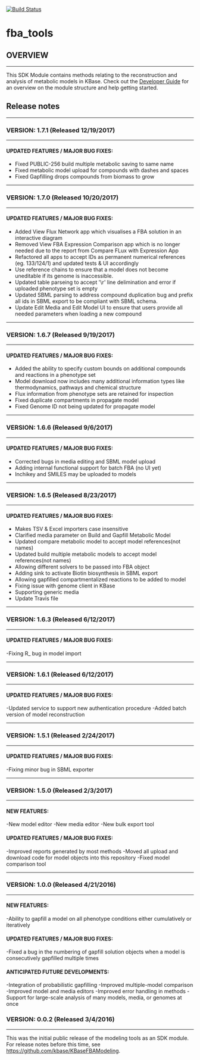 [![Build Status](https://travis-ci.org/cshenry/fba_tools.svg?branch=master)](https://travis-ci.org/cshenry/fba_tools)

# fba_tools

## OVERVIEW
-----------------------------------------
This SDK Module contains methods relating to the reconstruction and analysis of
metabolic models in KBase. Check out the [Developer Guide](developer_guide.md)
for an overview on the module structure and help getting started. 

## Release notes
------------------------------------------
### VERSION: 1.7.1 (Released 12/19/2017)
------------------------------------------
#### UPDATED FEATURES / MAJOR BUG FIXES:
- Fixed PUBLIC-256 build multiple metabolic saving to same name
- Fixed metabolic model upload for compounds with dashes and spaces
- Fixed Gapfilling drops compounds from biomass to grow

------------------------------------------
### VERSION: 1.7.0 (Released 10/20/2017)
------------------------------------------
#### UPDATED FEATURES / MAJOR BUG FIXES:
- Added View Flux Network app which visualises a FBA solution in an interactive
 diagram
- Removed View FBA Expression Comparison app which is no longer needed due to
 the report from Compare FLux with Expression App
- Refactored all apps to accept IDs as permanent numerical references (eg. 133/124/1)
 and updated tests & UI accordingly
- Use reference chains to ensure that a model does not become uneditable if
 its genome is inaccessible.
- Updated table parseing to accept '\r' line delimination and error if uploaded
 phenotype set is empty
- Updated SBML parsing to address compound duplication bug and prefix all
 ids in SBML export to be compliant with SBML schema.
- Update Edit Media and Edit Model UI to ensure that users provide all needed
 parameters when loading a new compound
 
------------------------------------------
### VERSION: 1.6.7 (Released 9/19/2017)
------------------------------------------
#### UPDATED FEATURES / MAJOR BUG FIXES:
- Added the ability to specify custom bounds on additional compounds and 
reactions in a phenotype set
- Model download now includes many additional information types like 
thermodynamics, pathways and chemical structure
- Flux information from phenotype sets are retained for inspection
- Fixed duplicate compartments in propagate model
- Fixed Genome ID not being updated for propagate model

------------------------------------------
### VERSION: 1.6.6 (Released 9/6/2017)
------------------------------------------
#### UPDATED FEATURES / MAJOR BUG FIXES:
- Corrected bugs in media editing and SBML model upload
- Adding internal functional support for batch FBA (no UI yet)
- Inchikey and SMILES may be uploaded to models

------------------------------------------
### VERSION: 1.6.5 (Released 8/23/2017)
------------------------------------------
#### UPDATED FEATURES / MAJOR BUG FIXES:
- Makes TSV & Excel importers case insensitive
- Clarified media parameter on Build and Gapfill Metabolic Model
- Updated compare metabolic model to accept model references(not names)
- Updated build multiple metabolic models to accept model references(not names)
- Allowing different solvers to be passed into FBA object
- Adding sink to activate Biotin biosynthesis in SBML export
- Allowing gapfilled compartmentalized reactions to be added to model
- Fixing issue with genome client in KBase
- Supporting generic media
- Update Travis file

------------------------------------------
### VERSION: 1.6.3 (Released 6/12/2017)
------------------------------------------
#### UPDATED FEATURES / MAJOR BUG FIXES:
-Fixing R_ bug in model import

------------------------------------------
### VERSION: 1.6.1 (Released 6/12/2017)
------------------------------------------
#### UPDATED FEATURES / MAJOR BUG FIXES:
-Updated service to support new authentication procedure
-Added batch version of model reconstruction 

------------------------------------------
### VERSION: 1.5.1 (Released 2/24/2017)
------------------------------------------
#### UPDATED FEATURES / MAJOR BUG FIXES:
-Fixing minor bug in SBML exporter

------------------------------------------
### VERSION: 1.5.0 (Released 2/3/2017)
------------------------------------------
#### NEW FEATURES:
-New model editor
-New media editor
-New bulk export tool

#### UPDATED FEATURES / MAJOR BUG FIXES:
-Improved reports generated by most methods
-Moved all upload and download code for model objects into this repository
-Fixed model comparison tool

------------------------------------------
### VERSION: 1.0.0 (Released 4/21/2016)
------------------------------------------
#### NEW FEATURES:
-Ability to gapfill a model on all phenotype conditions either cumulatively or iteratively

#### UPDATED FEATURES / MAJOR BUG FIXES:
-Fixed a bug in the numbering of gapfill solution objects when a model is consecutively gapfilled multiple times

#### ANTICIPATED FUTURE DEVELOPMENTS:
-Integration of probabilistic gapfilling
-Improved multiple-model comparison
-Improved model and media editors
-Improved error handling in methods
-Support for large-scale analysis of many models, media, or genomes at once

### VERSION: 0.0.2 (Released 3/4/2016)
------------------------------------------
This was the initial public release of the modeling tools as an SDK module. For release notes before this time, see https://github.com/kbase/KBaseFBAModeling.
